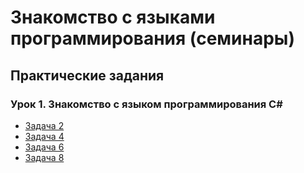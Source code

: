 # Знакомство с языками программирования (семинары)
## Практические задания
### Урок 1. Знакомство с языком программирования С#
+ [Задача 2](task02-MaxOfTwo)
+ [Задача 4](task03-MaxOfThree)
+ [Задача 6](task06-EvenNumber)
+ [Задача 8](task08-NumberOfEvens)
